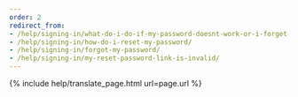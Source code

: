 ```yaml
---
order: 2
redirect_from:
- /help/signing-in/what-do-i-do-if-my-password-doesnt-work-or-i-forget-it/
- /help/signing-in/how-do-i-reset-my-password/
- /help/signing-in/forgot-my-password/
- /help/signing-in/my-reset-password-link-is-invalid/
---
```


{% include help/translate_page.html url=page.url %}
